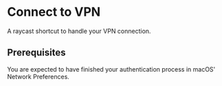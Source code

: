 # Connect to VPN
A raycast shortcut to handle your VPN connection.

## Prerequisites
You are expected to have finished your authentication process in macOS' Network Preferences.
